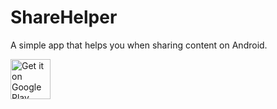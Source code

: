 # ShareHelper

A simple app that helps you when sharing content on Android.

<a href='https://play.google.com/store/apps/details?id=me.ikirby.shareagent'><img alt='Get it on Google Play' src='https://play.google.com/intl/en_us/badges/images/generic/en_badge_web_generic.png' height='64'/></a>
